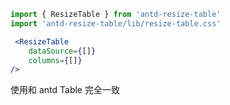 
```js
import { ResizeTable } from 'antd-resize-table'
import 'antd-resize-table/lib/resize-table.css'
```

```jsx
 <ResizeTable
    dataSource={[]}
    columns={[]}
/>
```

使用和 antd Table 完全一致